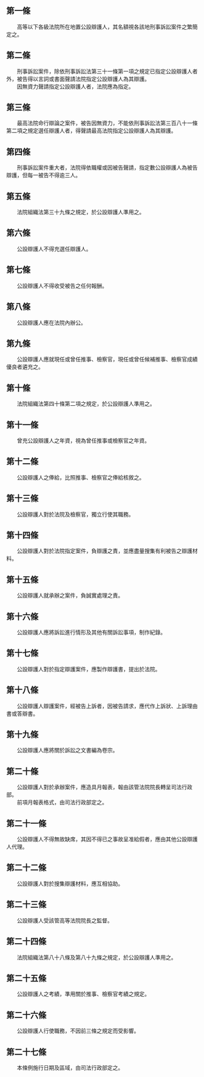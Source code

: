 第一條 
-------
　　高等以下各級法院所在地置公設辯護人，其名額視各該地刑事訴訟案件之繁簡定之。  


第二條 
-------
　　刑事訴訟案件，除依刑事訴訟法第三十一條第一項之規定已指定公設辯護人者外，被告得以言詞或書面聲請法院指定公設辯護人為其辯護。  
　　因無資力聲請指定公設辯護人者，法院應為指定。  


第三條 
-------
　　最高法院命行辯論之案件，被告因無資力，不能依刑事訴訟法第三百八十一條第二項之規定選任辯護人者，得聲請最高法院指定公設辯護人為其辯護。  


第四條 
-------
　　刑事訴訟案件重大者，法院得依職權或因被告聲請，指定數公設辯護人為被告辯護，但每一被告不得逾三人。  


第五條 
-------
　　法院組織法第三十九條之規定，於公設辯護人準用之。  


第六條 
-------
　　公設辯護人不得充選任辯護人。  


第七條 
-------
　　公設辯護人不得收受被告之任何報酬。  


第八條 
-------
　　公設辯護人應在法院內辦公。  


第九條 
-------
　　公設辯護人應就現任或曾任推事、檢察官，現任或曾任候補推事、檢察官成績優良者遴充之。  


第十條 
-------
　　法院組織法第四十條第二項之規定，於公設辯護人準用之。  


第十一條 
---------
　　曾充公設辯護人之年資，視為曾任推事或檢察官之年資。  


第十二條 
---------
　　公設辯護人之俸給，比照推事、檢察官之俸給核敘之。  


第十三條 
---------
　　公設辯護人對於法院及檢察官，獨立行使其職務。  


第十四條 
---------
　　公設辯護人對於法院指定案件，負辯護之責，並應盡量搜集有利被告之辯護材料。  


第十五條 
---------
　　公設辯護人就承辦之案件，負誠實處理之責。  


第十六條 
---------
　　公設辯護人應將訴訟進行情形及其他有關訴訟事項，制作紀錄。  


第十七條 
---------
　　公設辯護人對於指定辯護案件，應製作辯護書，提出於法院。  


第十八條 
---------
　　公設辯護人辯護案件，經被告上訴者，因被告請求，應代作上訴狀、上訴理由書或答辯書。  


第十九條 
---------
　　公設辯護人應將關於訴訟之文書編為卷宗。  


第二十條 
---------
　　公設辯護人對於承辦案件，應造具月報表，報由該管法院院長轉呈司法行政部。  
　　前項月報表格式，由司法行政部定之。  


第二十一條 
-----------
　　公設辯護人不得無故缺席，其因不得已之事故呈准給假者，應由其他公設辯護人代理。  


第二十二條 
-----------
　　公設辯護人對於搜集辯護材料，應互相協助。  


第二十三條 
-----------
　　公設辯護人受該管高等法院院長之監督。  


第二十四條 
-----------
　　法院組織法第八十八條及第八十九條之規定，於公設辯護人準用之。  


第二十五條 
-----------
　　公設辯護人之考績，準用關於推事、檢察官考績之規定。  


第二十六條 
-----------
　　公設辯護人行使職務，不因前三條之規定而受影響。  


第二十七條 
-----------
　　本條例施行日期及區域，由司法行政部定之。